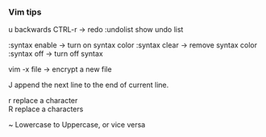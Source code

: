 
### Vim tips
u backwards
CTRL-r -> redo
:undolist  show undo list

:syntax enable -> turn on syntax color
:syntax clear -> remove syntax color
:syntax off -> turn off syntax

vim -x file  -> encrypt a new file

J  append the next line to the end of current line.

r  replace a character  
R  replace a characters

~   Lowercase to Uppercase, or vice versa